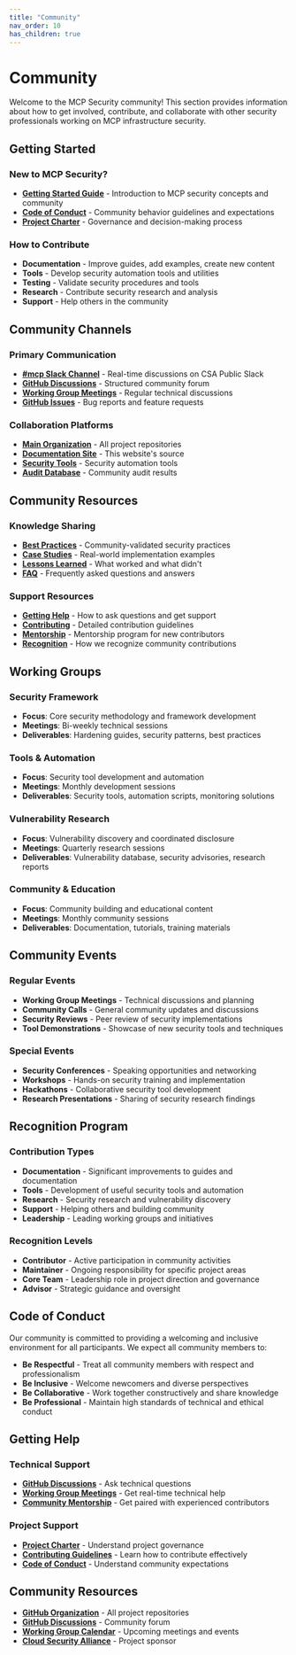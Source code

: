```yaml
---
title: "Community"
nav_order: 10
has_children: true
---
```


# Community

Welcome to the MCP Security community! This section provides information about how to get involved, contribute, and collaborate with other security professionals working on MCP infrastructure security.

## Getting Started

### New to MCP Security?
- **[Getting Started Guide](getting-started.md)** - Introduction to MCP security concepts and community
- **[Code of Conduct](code-of-conduct.md)** - Community behavior guidelines and expectations
- **[Project Charter](charter.md)** - Governance and decision-making process

### How to Contribute
- **Documentation** - Improve guides, add examples, create new content
- **Tools** - Develop security automation tools and utilities
- **Testing** - Validate security procedures and tools
- **Research** - Contribute security research and analysis
- **Support** - Help others in the community

## Community Channels

### Primary Communication
- **[#mcp Slack Channel](https://csaurl.org/mcp-invite)** - Real-time discussions on CSA Public Slack
- **[GitHub Discussions](https://github.com/orgs/ModelContextProtocol-Security/discussions)** - Structured community forum
- **[Working Group Meetings](../events/)** - Regular technical discussions
- **[GitHub Issues](https://github.com/ModelContextProtocol-Security/)** - Bug reports and feature requests

### Collaboration Platforms
- **[Main Organization](https://github.com/ModelContextProtocol-Security)** - All project repositories
- **[Documentation Site](https://github.com/ModelContextProtocol-Security/modelcontextprotocol-security.io)** - This website's source
- **[Security Tools](https://github.com/ModelContextProtocol-Security/security-tools)** - Security automation tools
- **[Audit Database](https://github.com/ModelContextProtocol-Security/audit-db)** - Community audit results

## Community Resources

### Knowledge Sharing
- **[Best Practices](best-practices.md)** - Community-validated security practices
- **[Case Studies](case-studies.md)** - Real-world implementation examples
- **[Lessons Learned](lessons-learned.md)** - What worked and what didn't
- **[FAQ](faq.md)** - Frequently asked questions and answers

### Support Resources
- **[Getting Help](getting-help.md)** - How to ask questions and get support
- **[Contributing](contributing.md)** - Detailed contribution guidelines
- **[Mentorship](mentorship.md)** - Mentorship program for new contributors
- **[Recognition](recognition.md)** - How we recognize community contributions

## Working Groups

### Security Framework
- **Focus**: Core security methodology and framework development
- **Meetings**: Bi-weekly technical sessions
- **Deliverables**: Hardening guides, security patterns, best practices

### Tools & Automation
- **Focus**: Security tool development and automation
- **Meetings**: Monthly development sessions
- **Deliverables**: Security tools, automation scripts, monitoring solutions

### Vulnerability Research
- **Focus**: Vulnerability discovery and coordinated disclosure
- **Meetings**: Quarterly research sessions
- **Deliverables**: Vulnerability database, security advisories, research reports

### Community & Education
- **Focus**: Community building and educational content
- **Meetings**: Monthly community sessions
- **Deliverables**: Documentation, tutorials, training materials

## Community Events

### Regular Events
- **Working Group Meetings** - Technical discussions and planning
- **Community Calls** - General community updates and discussions
- **Security Reviews** - Peer review of security implementations
- **Tool Demonstrations** - Showcase of new security tools and techniques

### Special Events
- **Security Conferences** - Speaking opportunities and networking
- **Workshops** - Hands-on security training and implementation
- **Hackathons** - Collaborative security tool development
- **Research Presentations** - Sharing of security research findings

## Recognition Program

### Contribution Types
- **Documentation** - Significant improvements to guides and documentation
- **Tools** - Development of useful security tools and automation
- **Research** - Security research and vulnerability discovery
- **Support** - Helping others and building community
- **Leadership** - Leading working groups and initiatives

### Recognition Levels
- **Contributor** - Active participation in community activities
- **Maintainer** - Ongoing responsibility for specific project areas
- **Core Team** - Leadership role in project direction and governance
- **Advisor** - Strategic guidance and oversight

## Code of Conduct

Our community is committed to providing a welcoming and inclusive environment for all participants. We expect all community members to:

- **Be Respectful** - Treat all community members with respect and professionalism
- **Be Inclusive** - Welcome newcomers and diverse perspectives
- **Be Collaborative** - Work together constructively and share knowledge
- **Be Professional** - Maintain high standards of technical and ethical conduct

## Getting Help

### Technical Support
- **[GitHub Discussions](https://github.com/orgs/ModelContextProtocol-Security/discussions)** - Ask technical questions
- **[Working Group Meetings](../events/)** - Get real-time technical help
- **[Community Mentorship](mentorship.md)** - Get paired with experienced contributors

### Project Support
- **[Project Charter](charter.md)** - Understand project governance
- **[Contributing Guidelines](contributing.md)** - Learn how to contribute effectively
- **[Code of Conduct](code-of-conduct.md)** - Understand community expectations

## Community Resources

- **[GitHub Organization](https://github.com/ModelContextProtocol-Security)** - All project repositories
- **[GitHub Discussions](https://github.com/orgs/ModelContextProtocol-Security/discussions)** - Community forum
- **[Working Group Calendar](../events/)** - Upcoming meetings and events
- **[Cloud Security Alliance](https://cloudsecurityalliance.org)** - Project sponsor
